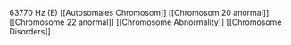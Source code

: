 63770 Hz (E)
[[Autosomales Chromosom]]
[[Chromosom 20 anormal]]
[[Chromosome 22 anormal]]
[[Chromosome Abnormality]]
[[Chromosome Disorders]]